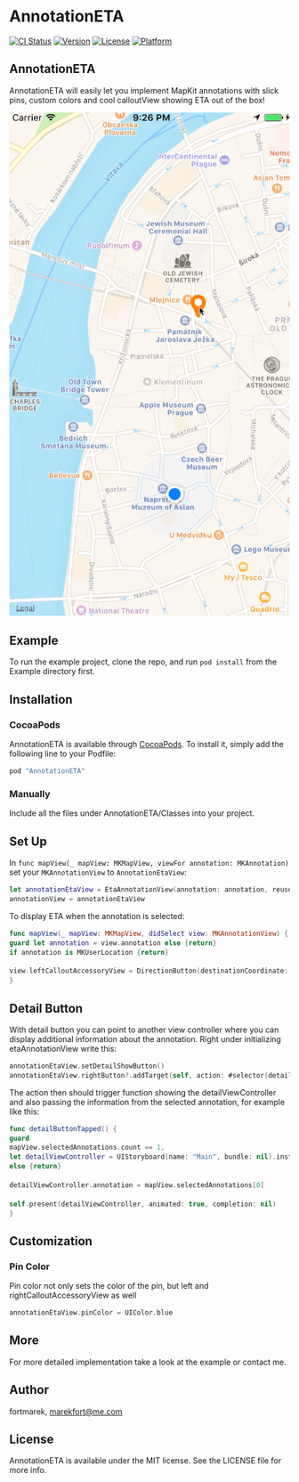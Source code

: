 # AnnotationETA

[![CI Status](http://img.shields.io/travis/fortmarek/AnnotationETA.svg?style=flat)](https://travis-ci.org/fortmarek/AnnotationETA)
[![Version](https://img.shields.io/cocoapods/v/AnnotationETA.svg?style=flat)](http://cocoapods.org/pods/AnnotationETA)
[![License](https://img.shields.io/cocoapods/l/AnnotationETA.svg?style=flat)](http://cocoapods.org/pods/AnnotationETA)
[![Platform](https://img.shields.io/cocoapods/p/AnnotationETA.svg?style=flat)](http://cocoapods.org/pods/AnnotationETA)


## AnnotationETA

AnnotationETA will easily let you implement MapKit annotations with slick pins, custom colors and cool calloutView showing ETA out of the box!

![demo](https://github.com/fortmarek/AnnotationETA/blob/master/screens/annotationEta.gif)

## Example

To run the example project, clone the repo, and run `pod install` from the Example directory first.

## Installation

### CocoaPods

AnnotationETA is available through [CocoaPods](http://cocoapods.org). To install
it, simply add the following line to your Podfile:

```ruby
pod "AnnotationETA"
```

### Manually

Include all the files under AnnotationETA/Classes into your project.


## Set Up

In `func mapView(_ mapView: MKMapView, viewFor annotation: MKAnnotation)` set your `MKAnnotationView` to `AnnotationEtaView`:
```swift 
let annotationEtaView = EtaAnnotationView(annotation: annotation, reuseIdentifier: "etaAnnotationIdentifier")
annotationView = annotationEtaView
```

To display ETA when the annotation is selected:

```swift
func mapView(_ mapView: MKMapView, didSelect view: MKAnnotationView) {
guard let annotation = view.annotation else {return}
if annotation is MKUserLocation {return}

view.leftCalloutAccessoryView = DirectionButton(destinationCoordinate: annotation.coordinate, locationManager: self.locationManager, transportType: .automobile, destinationName: annotation.title ?? "")
}
```

## Detail Button

With detail button you can point to another view controller where you can display additional information about the annotation. Right under initializing etaAnnotationView write this:

```swift 
annotationEtaView.setDetailShowButton()
annotationEtaView.rightButton?.addTarget(self, action: #selector(detailButtonTapped), for: .touchUpInside)
```

The action then should trigger function showing the detailViewController and also passing the information from the selected annotation, for example like this:

```swift
func detailButtonTapped() {
guard
mapView.selectedAnnotations.count == 1,
let detailViewController = UIStoryboard(name: "Main", bundle: nil).instantiateViewController(withIdentifier: "detailVC") as? DetailViewController
else {return}

detailViewController.annotation = mapView.selectedAnnotations[0]

self.present(detailViewController, animated: true, completion: nil)
}
```

## Customization

### Pin Color

Pin color not only sets the color of the pin, but left and rightCalloutAccessoryView as well

```swift 
annotationEtaView.pinColor = UIColor.blue
```

## More

For more detailed implementation take a look at the example or contact me.

## Author

fortmarek, marekfort@me.com

## License

AnnotationETA is available under the MIT license. See the LICENSE file for more info.


